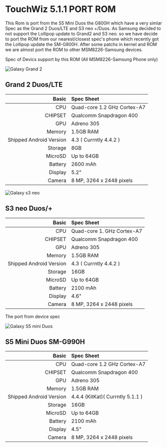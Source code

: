 TouchWiz 5.1.1 PORT ROM 
==========================

This Rom is port from the S5 Mini Duos the G800H which have a very simlar Spec as the Grand 2 Duos/LTE and S3 neo +/Duos. As Samsung decided to not support the Lollipop update to Grand2 and S3 neo. so we have decide to port the ROM from our nearest/closest spec's phone which recently got the Lollipop update the SM-G800H. After some patchs in kernel and ROM we are almost port the ROM to other MSM8226-Samsung devices.



Spec of Devics support by this ROM (All MSM8226-Samsung Phone only)

![Galaxy Grand 2](http://cdn2.gsmarena.com/vv/bigpic/samsung-galaxy-grand-2.jpg "Galaxy Grand 2")

Grand 2 Duos/LTE
-----------------
Basic   | Spec Sheet
-------:|:-------------------------------------
CPU     | Quad-core 1.2 GHz Cortex-A7
CHIPSET | Qualcomm Snapdragon 400
GPU     | Adreno 305	
Memory  | 1.5GB RAM
Shipped Android Version | 4.3 ( Currntly 4.4.2 )
Storage | 8GB
MicroSD | Up to 64GB
Battery | 2600 mAh
Display | 5.2"
Camera  | 8 MP, 3264 x 2448 pixels

![Galaxy s3 neo](http://cdn2.gsmarena.com/vv/bigpic/samsung-i9301l-galaxy-s3-neo.jpg "Galaxy s3 neo")

S3 neo Duos/+
------------------
Basic   | Spec Sheet
-------:|:-------------------------------------
CPU     | Quad-core 1. GHz Cortex-A7
CHIPSET | Qualcomm Snapdragon 400
GPU     | Adreno 305	
Memory  | 1.5GB RAM
Shipped Android Version | 4.3 ( Currntly 4.4.2 )
Storage | 16GB
MicroSD | Up to 64GB
Battery | 2100 mAh
Display | 4.6"
Camera  | 8 MP, 3264 x 2448 pixels

The port from device spec

![Galaxy S5 mini Duos](http://cdn2.gsmarena.com/vv/bigpic/samsung-galaxy-s5-mini-duos.jpg "Galaxy s5 mini Duos")

S5 Mini Duos SM-G990H
------------------
Basic   | Spec Sheet
-------:|:-------------------------------------
CPU     | Quad-core 1.2 GHz Cortex-A7
CHIPSET | Qualcomm Snapdragon 400
GPU     | Adreno 305	
Memory  | 1.5GB RAM
Shipped Android Version | 4.4.4 (KitKat)( Currntly 5.1.1 )
Storage | 16GB
MicroSD | Up to 64GB
Battery | 2100 mAh
Display | 4.5"
Camera  | 8 MP, 3264 x 2448 pixels

